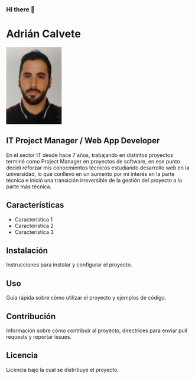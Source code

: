 ### Hi there 👋
# Adrián Calvete

<img src="img/adri.jpeg" alt="Imagen de Portada" width="150" border-radius="25"/>

## IT Project Manager / Web App Developer
En el sector IT desde hace 7 años, trabajando en distintos proyectos terminé como Project Manager en proyectos de software, en ese punto decidí reforzar mis conocmientos técnicos estudiando desarrollo web en la universidad, lo que conllevó en un aumento por mi interés en la parte técnica e inició una transición irreversible de la gestión del proyecto a la parte más técnica.

## Características 
- Característica 1
- Característica 2
- Característica 3

## Instalación 
Instrucciones para instalar y configurar el proyecto.

## Uso
Guía rápida sobre cómo utilizar el proyecto y ejemplos de código.

## Contribución 
Información sobre cómo contribuir al proyecto, directrices para enviar pull requests y reportar issues.

## Licencia
Licencia bajo la cual se distribuye el proyecto.

<!--
**AdrianCalveteDev/AdrianCalveteDev** is a ✨ _special_ ✨ repository because its `README.md` (this file) appears on your GitHub profile.

Here are some ideas to get you started:

- 🔭 I’m currently working on ...
- 🌱 I’m currently learning ...
- 👯 I’m looking to collaborate on ...
- 🤔 I’m looking for help with ...
- 💬 Ask me about ...
- 📫 How to reach me: ...
- 😄 Pronouns: ...
- ⚡ Fun fact: ...
-->
